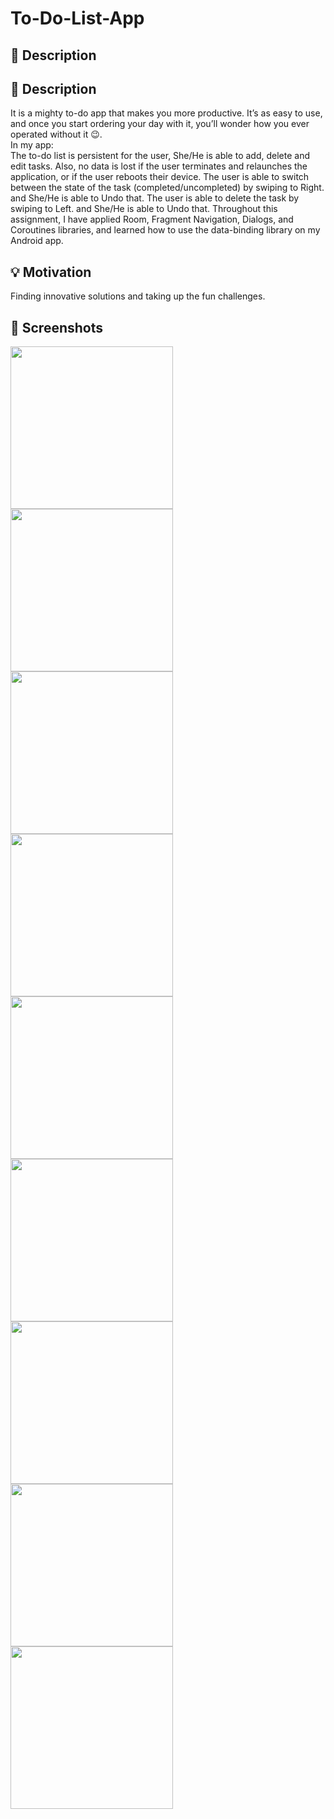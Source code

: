 # To-Do-List-App
## :scroll: Description
<MahilaAlmutairi>
 
## :scroll: Description
 
It is a mighty to-do app that makes you more productive. It’s as easy to use, and once you start ordering your day with it, you’ll wonder how you ever operated without it :wink:.\
In my app:\
The to-do list is persistent for the user, She/He is able to add, delete and edit tasks. 
Also, no data is lost if the user terminates and relaunches the application, or if the user reboots their device.
The user is able to switch between the state of the task (completed/uncompleted) by swiping to Right. and She/He is able to Undo that.
The user is able to delete the task by swiping to Left. and She/He is able to Undo that.
Throughout this assignment, I have applied Room, Fragment Navigation, Dialogs, and Coroutines libraries, and learned how to use the data-binding library on my Android app.


## :bulb: Motivation
 
Finding innovative solutions and taking up the fun challenges.

## :camera_flash: Screenshots
 <img src="Main screen.jpeg" width="260">
  <img src="Add Task.jpeg" width="260">
 <img src="Picking a due date.jpeg" width="260">
  <img src="A response message.jpeg" width="260">
 <img src="Edit Task e.g1.jpeg" width="260">
 <img src="Edit Task e.g2.jpeg" width="260">
 <img src="Deleting a task.jpeg" width="260">
 <img src="switch_between_the_state_of_the_task_2.gif" width="260">
 <img src="Switch_between_the_state_of_the_task_1.gif" width="260">

